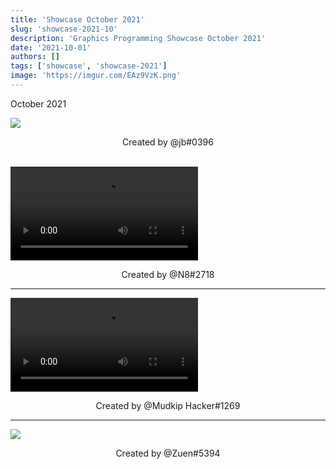 ```yaml
---
title: 'Showcase October 2021'
slug: 'showcase-2021-10'
description: 'Graphics Programming Showcase October 2021'
date: '2021-10-01'
authors: []
tags: ['showcase', 'showcase-2021']
image: 'https://imgur.com/EAz9VzK.png'
---
```


October 2021

![](https://imgur.com/EAz9VzK.png)
<!-- truncate -->
<center>Created by @jb#0396</center>

<br />

<video src="https://i.imgur.com/soy37oo.mp4"></video>
<center>Created by @N8#2718</center>

<hr />

<video src="https://i.imgur.com/zHgmVb6.mp4"></video>
<center>Created by @Mudkip Hacker#1269</center>

<hr />

![](https://imgur.com/8gBrxic.png)
<center>Created by @Zuen#5394</center>
